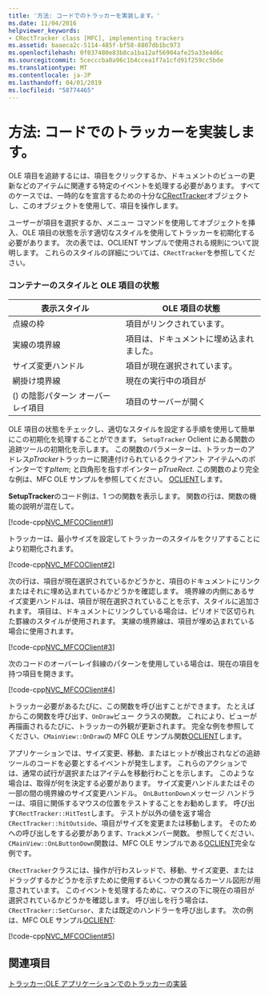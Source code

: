 ```yaml
---
title: '方法: コードでのトラッカーを実装します。'
ms.date: 11/04/2016
helpviewer_keywords:
- CRectTracker class [MFC], implementing trackers
ms.assetid: baaeca2c-5114-485f-bf58-8807db1bc973
ms.openlocfilehash: 0f037480e83b8ca1ba12af56904afe25a33e4d6c
ms.sourcegitcommit: 5cecccba0a96c1b4ccea1f7a1cfd91f259cc5bde
ms.translationtype: MT
ms.contentlocale: ja-JP
ms.lasthandoff: 04/01/2019
ms.locfileid: "58774465"
---
```

# <a name="how-to-implement-tracking-in-your-code"></a>方法: コードでのトラッカーを実装します。

OLE 項目を追跡するには、項目をクリックするか、ドキュメントのビューの更新などのアイテムに関連する特定のイベントを処理する必要があります。 すべてのケースでは、一時的なを宣言するための十分な[CRectTracker](../mfc/reference/crecttracker-class.md)オブジェクトし、このオブジェクトを使用して、項目を操作します。

ユーザーが項目を選択するか、メニュー コマンドを使用してオブジェクトを挿入、OLE 項目の状態を示す適切なスタイルを使用してトラッカーを初期化する必要があります。 次の表では、OCLIENT サンプルで使用される規則について説明します。 これらのスタイルの詳細については、`CRectTracker`を参照してください。

### <a name="container-styles-and-states-of-the-ole-item"></a>コンテナーのスタイルと OLE 項目の状態

|表示スタイル|OLE 項目の状態|
|---------------------|-----------------------|
|点線の枠|項目がリンクされています。|
|実線の境界線|項目は、ドキュメントに埋め込まれました。|
|サイズ変更ハンドル|項目が現在選択されています。|
|網掛け境界線|現在の実行中の項目が|
|() の陰影パターン オーバーレイ項目|項目のサーバーが開く|

OLE 項目の状態をチェックし、適切なスタイルを設定する手順を使用して簡単にこの初期化を処理することができます。 `SetupTracker` Oclient にある関数の追跡ツールの初期化を示します。 この関数のパラメーターは、トラッカーのアドレス*pTracker*トラッカーに関連付けられているクライアント アイテムへのポインターです*pItem*; と四角形を指すポインター *pTrueRect*. この関数のより完全な例は、MFC OLE サンプルを参照してください。 [OCLIENT](../overview/visual-cpp-samples.md)します。

**SetupTracker**のコード例は、1 つの関数を表示します。 関数の行は、関数の機能の説明が混在して。

[!code-cpp[NVC_MFCOClient#1](../mfc/codesnippet/cpp/how-to-implement-tracking-in-your-code_1.cpp)]

トラッカーは、最小サイズを設定してトラッカーのスタイルをクリアすることにより初期化されます。

[!code-cpp[NVC_MFCOClient#2](../mfc/codesnippet/cpp/how-to-implement-tracking-in-your-code_2.cpp)]

次の行は、項目が現在選択されているかどうかと、項目のドキュメントにリンクまたはそれに埋め込まれているかどうかを確認します。 境界線の内側にあるサイズ変更ハンドルは、項目が現在選択されていることを示す、スタイルに追加されます。 項目は、ドキュメントにリンクしている場合は、ピリオドで区切られた罫線のスタイルが使用されます。 実線の境界線は、項目が埋め込まれている場合に使用されます。

[!code-cpp[NVC_MFCOClient#3](../mfc/codesnippet/cpp/how-to-implement-tracking-in-your-code_3.cpp)]

次のコードのオーバーレイ斜線のパターンを使用している場合は、現在の項目を持つ項目を開きます。

[!code-cpp[NVC_MFCOClient#4](../mfc/codesnippet/cpp/how-to-implement-tracking-in-your-code_4.cpp)]

トラッカー必要があるたびに、この関数を呼び出すことができます。 たとえばからこの関数を呼び出す、`OnDraw`ビュー クラスの関数。 これにより、ビューが再描画されるたびに、トラッカーの外観が更新されます。 完全な例を参照してください、`CMainView::OnDraw`の MFC OLE サンプル関数[OCLIENT](../overview/visual-cpp-samples.md)します。

アプリケーションでは、サイズ変更、移動、またはヒットが検出されなどの追跡ツールのコードを必要とするイベントが発生します。 これらのアクションでは、通常の試行が選択またはアイテムを移動行わことを示します。 このような場合は、取得が何を決定する必要があります。 サイズ変更ハンドルまたはその一部の間の境界線のサイズ変更ハンドル。 `OnLButtonDown`メッセージ ハンドラーは、項目に関係するマウスの位置をテストすることをお勧めします。 呼び出す`CRectTracker::HitTest`します。 テストが以外の値を返す場合`CRectTracker::hitOutside`、項目がサイズを変更または移動します。 そのためへの呼び出しをする必要があります、`Track`メンバー関数。 参照してください、`CMainView::OnLButtonDown`関数は、MFC OLE サンプルである[OCLIENT](../overview/visual-cpp-samples.md)完全な例です。

`CRectTracker`クラスには、操作が行わスレッドで、移動、サイズ変更、またはドラッグするかどうかを示すために使用するいくつかの異なるカーソル図形が用意されています。 このイベントを処理するために、マウスの下に現在の項目が選択されているかどうかを確認します。 呼び出しを行う場合は、 `CRectTracker::SetCursor`、または既定のハンドラーを呼び出します。 次の例は、MFC OLE サンプル[OCLIENT](../overview/visual-cpp-samples.md):

[!code-cpp[NVC_MFCOClient#5](../mfc/codesnippet/cpp/how-to-implement-tracking-in-your-code_5.cpp)]

## <a name="see-also"></a>関連項目

[トラッカー:OLE アプリケーションでのトラッカーの実装](../mfc/trackers-implementing-trackers-in-your-ole-application.md)
